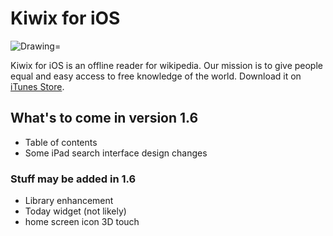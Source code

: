 # Kiwix for iOS  
<img src="https://img.shields.io/badge/Swift-2.2-orange.svg" alt="Drawing="/>

Kiwix for iOS is an offline reader for wikipedia. Our mission is to give people equal and easy access to free knowledge of the world. Download it on [iTunes Store](https://itunes.apple.com/us/app/kiwix/id997079563).

## What's to come in version 1.6
- Table of contents
- Some iPad search interface design changes

### Stuff may be added in 1.6
- Library enhancement
- Today widget (not likely)
- home screen icon 3D touch